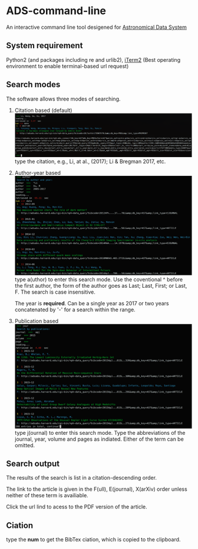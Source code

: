 # ADS-command-line
An interactive command line tool desigened for [Astronomical Data System](http://www.adsabs.harvard.edu)

## System requirement
Python2 (and packages including re and urlib2), [iTerm2](http://www.iterm2.com) (Best operating environment to enable terminal-based url request)

## Search modes
The software allows three modes of searching.
1. Citation based (default)
![img](https://github.com/LiYunyang/ADS-command-line/blob/master/cmod.png)
   type the citation, e.g., Li, at al., (2017); Li & Bregman 2017, etc.
2. Author-year based
    ![img](https://github.com/LiYunyang/ADS-command-line/blob/master/amod.png)
   type a(uthor) to enter this search mode. 
   Use the coventional ^ before the first author, the form of the author goes as Last; Last, First; or Last, F. The search is case insensitive.
   
   The year is **required**. Can be a single year as 2017 or two years concatenated by '-' for a search within the range.
3. Publication based
![img](https://github.com/LiYunyang/ADS-command-line/blob/master/jmode.png)
   type j(ournal) to enter this search mode.
   Type the abbreviations of the journal, year, volume and pages as indiated. Either of the term can be omitted.
   
## Search output
The results of the search is list in a citation-descending order. 

The link to the article is given in the F(ull), E(journal), X(arXiv) order unless neither of these term is availiable.

Click the url lind to acess to the PDF version of the article.

## Ciation
type the **num** to get the BibTex ciation, which is copied to the clipboard.
